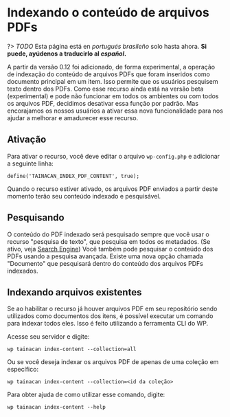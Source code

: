 # Indexando o conteúdo de arquivos PDFs

?> _TODO_ Esta página está en _portugués brasileño_ solo hasta ahora. **Si puede, ayúdenos a traducirlo al _español_.**

A partir da versão 0.12 foi adicionado, de forma experimental, a operação de indexação do conteúdo de arquivos PDFs que foram inseridos como documento principal em um item. Isso permite que os usuários pesquisem texto dentro dos PDFs.
Como esse recurso ainda está na versão beta (experimental) e pode não funcionar em todos os ambientes ou com todos os arquivos PDF, decidimos desativar essa função por padrão.
Mas encorajamos os nossos usuários a ativar essa nova funcionalidade para nos ajudar a melhorar e amadurecer esse recurso.

## Ativação

Para ativar o recurso, você deve editar o arquivo `wp-config.php` e adicionar a seguinte linha:

```
define('TAINACAN_INDEX_PDF_CONTENT', true);
```

Quando o recurso estiver ativado, os arquivos PDF enviados a partir deste momento terão seu conteúdo indexado e pesquisável.

## Pesquisando

O conteúdo do PDF indexado será pesquisado sempre que você usar o recurso "pesquisa de texto", que pesquisa em todos os metadados. (Se ativo, veja [Search Engine](/dev/search-engine.md))
Você também pode pesquisar o conteúdo dos PDFs usando a pesquisa avançada. Existe uma nova opção chamada "Documento" que pesquisará dentro do conteúdo dos arquivos PDFs indexados.

## Indexando arquivos existentes

Se ao habilitar o recurso já houver arquivos PDF em seu repositório sendo utilizados como documentos dos itens, é possível executar um comando para indexar todos eles. Isso é feito utilizando a ferramenta CLI do WP.

Acesse seu servidor e digite:

```
wp tainacan index-content --collection=all
```

Ou se você deseja indexar os arquivos PDF de apenas de uma coleção em específico:

```
wp tainacan index-content --collection=<id da coleção>
```

Para obter ajuda de como utilizar esse comando, digite:

```
wp tainacan index-content --help
```
